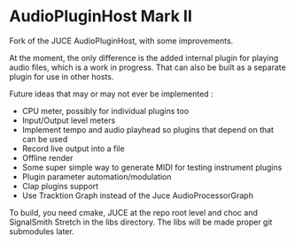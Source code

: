 # AudioPluginHost Mark II

Fork of the JUCE AudioPluginHost, with some improvements.

At the moment, the only difference is the added internal plugin for playing 
audio files, which is a work in progress. That can also be built as a separate plugin
for use in other hosts.

Future ideas that may or may not ever be implemented :

- CPU meter, possibly for individual plugins too
- Input/Output level meters
- Implement tempo and audio playhead so plugins that depend on that can be used
- Record live output into a file
- Offline render
- Some super simple way to generate MIDI for testing instrument plugins
- Plugin parameter automation/modulation
- Clap plugins support
- Use Tracktion Graph instead of the Juce AudioProcessorGraph

To build, you need cmake, JUCE at the repo root level and choc and SignalSmith Stretch in the libs
directory. The libs will be made proper git submodules later.
